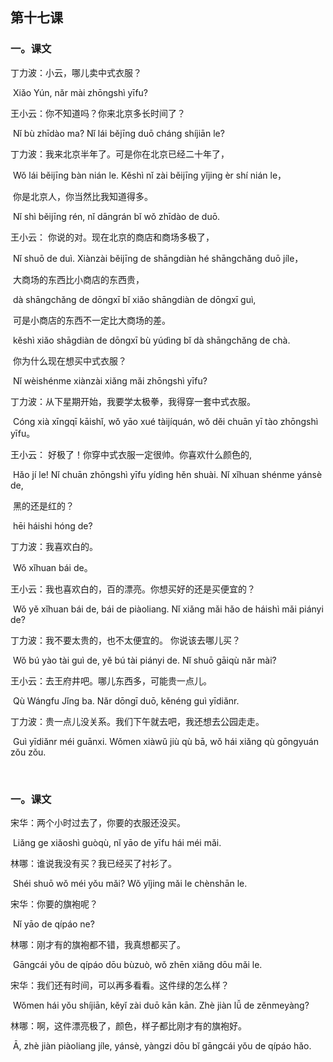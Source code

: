 ## 第十七课

### 一。课文

丁力波：小云，哪儿卖中式衣服？

​			  Xiǎo Yún, nǎr mài zhōngshì yīfu?

王小云：你不知道吗？你来北京多长时间了？ 	

​			   Nǐ bù zhīdào ma? Nǐ lái bějīng duō cháng shíjiān le?

丁力波：我来北京半年了。可是你在北京已经二十年了，

​               Wǒ lái běijīng bàn nián le. Kěshì nǐ zài běijīng yǐjing èr shí nián le，

​				你是北京人，你当然比我知道得多。

​				Nǐ shì běijīng rén, nǐ dāngrán bǐ wǒ zhīdào de duō.

王小云： 你说的对。现在北京的商店和商场多极了，

​				Nǐ shuō de duì. Xiànzài běijīng de shāngdiàn hé shāngchǎng duō jíle，

​				大商场的东西比小商店的东西贵，

​				dà shāngchǎng de dōngxī bǐ xiǎo shāngdiàn de dōngxī guì,

​				可是小商店的东西不一定比大商场的差。

​				kěshì xiǎo shāgdiàn de dōngxī bù yúdìng bǐ dà  shāngchǎng de chà.

​				你为什么现在想买中式衣服？

​				Nǐ wèishénme xiànzài xiǎng mǎi zhōngshì yīfu?

丁力波：从下星期开始，我要学太极拳，我得穿一套中式衣服。

​			  Cóng xià xīngqī kāishǐ, wǒ yāo xué tàijíquán, wǒ děi chuān yī tào zhōngshì yīfu。

王小云： 好极了！你穿中式衣服一定很帅。你喜欢什么颜色的,

​				Hǎo jí le! Nǐ chuān zhōngshì yīfu yídìng hěn shuài. Nǐ xǐhuan shénme yánsè de,

​				黑的还是红的？

​				hēi háishi hóng de?

丁力波：我喜欢白的。

​			  Wǒ xǐhuan bái de。

王小云：我也喜欢白的，百的漂亮。你想买好的还是买便宜的？

​			  Wǒ yě xǐhuan bái de, bái de piàoliang. Nǐ xiǎng mǎi hǎo de háishì mǎi piányi de?

丁力波：我不要太贵的，也不太便宜的。 你说该去哪儿买？

​			  Wǒ bú yào tài guì de, yě bú tài piányi de. Nǐ shuō gāiqù nǎr mài?

王小云：去王府井吧。哪儿东西多，可能贵一点儿。

​			   Qù Wángfu Jǐng ba. Nǎr dōngī duō, kěnéng guì yīdiǎnr.

丁力波：贵一点儿没关系。我们下午就去吧，我还想去公园走走。

​			   Guì yīdiǎnr méi guānxi. Wǒmen xiàwǔ jiù qù bā, wǒ hái xiǎng qù gōngyuán zǒu zǒu.

​				

### 一。课文

宋华：两个小时过去了，你要的衣服还没买。

​		   Liǎng ge xiǎoshì guòqù, nǐ yāo de yīfu hái méi mǎi.

林哪：谁说我没有买？我已经买了衬衫了。

​			Shéi shuō wǒ méi yǒu mǎi? Wǒ yǐjing mǎi le chènshān le.

宋华：你要的旗袍呢？

​		   Nǐ yāo de qípáo ne?

林哪：刚才有的旗袍都不错，我真想都买了。

​		   Gāngcái yǒu de qípáo dōu bùzuò, wǒ zhēn xiǎng dōu mǎi le.

宋华：我们还有时间，可以再多看看。这件绿的怎么样？

​		   Wǒmen hái yǒu shíjiān, kěyǐ zài duō kān kān. Zhè jiàn lǚ de zěnmeyàng?

林哪：啊，这件漂亮极了，颜色，样子都比刚才有的旗袍好。

​			Ā, zhè jiàn piàoliang jíle, yánsè, yàngzi dōu bǐ gāngcái yǒu de qípáo hǎo.

